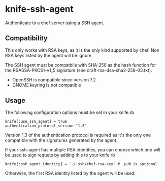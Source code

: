 # knife-ssh-agent

Authenticate to a chef server using a SSH agent.

## Compatibility
This only works with RSA keys, as it is the only kind supported by chef.
Non RSA keys listed by the agent will be ignore.

The SSH agent must be compatbile with SHA-256 as the hash function for the
RSASSA-PKCS1-v1_5 signature (see draft-rsa-dsa-sha2-256-03.txt).

* OpenSSH is compatible since version 7.2
* GNOME keyring is not compatible

## Usage

The following configuration options must be set in your knife.rb

```
knife[:use_ssh_agent] = true
authentication_protocol_version '1.3'
```

Version 1.3 of the authentication protocol is required as it's the only one
compatible with the signatures generated by the agent.

If your ssh-agent has multiple RSA identities, you can choose which one will be
used to sign requets by adding this to your knife.rb

```
knife[:ssh_agent_identity] = '~/.ssh/chef-rsa-key' # .pub is optional
```

Otherwise, the first RSA identity listed by the agent will be used.
